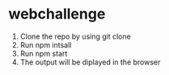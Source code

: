 # webchallenge

1. Clone the repo by using git clone
2. Run npm intsall
3. Run npm start
4. The output will be diplayed in the browser
